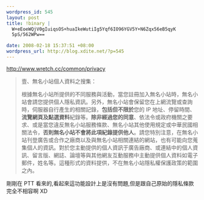 ```yaml
--- 
wordpress_id: 545
layout: post
title: !binary |
  W+eEoeWQjV0gIuiqsOS+huaIkeWutiIg5Yqf6IO96YGV5Y+N6Zqx56eB5qyK
  5pS/562WPw==

date: 2008-02-18 15:37:51 +08:00
wordpress_url: http://blog.xdite.net/?p=545
---
```


<a href="http://www.wretch.cc/common/privacy">http://www.wretch.cc/common/privacy</a>

<blockquote>壹、無名小站個人資料之搜集：

根據無名小站所提供的不同服務與活動，當您註冊加入無名小站時，無名小站會請您提供個人隱私資訊。另外，無名小站會保留您在上網流覽或查詢時，伺服器自行產生的相關記錄，<strong>包括但不限於</strong>您的 IP 地址、停留時間、<strong>流覽網頁及點選資料</strong>紀錄等。<strong>除非經過您的同意</strong>、依法令或政府機關之要求、或是當您違反無名小站服務條款、無名小站其他使用規定或中華民國相關法令，<strong>否則無名小站不會將此項紀錄提供他人</strong>。請您特別注意，在無名小站刊登廣告或合作之廠商以及與無名小站相關連結的網站，也有可能向您蒐集個人的資訊。對於您主動提供的個人資訊于廣告廠商、或連結中的個人資訊、留言版、網誌、論壇等與其他網友互動服務中主動提供個人資料如電子郵件，姓名等。這種形式的資料提供，不在無名小站隱私權保護政策的範圍之內。</blockquote>


剛剛在 PTT 看來的,看起來這功能設計上是沒有問題,但是跟自己原始的隱私條款完全不相容啊 XD
